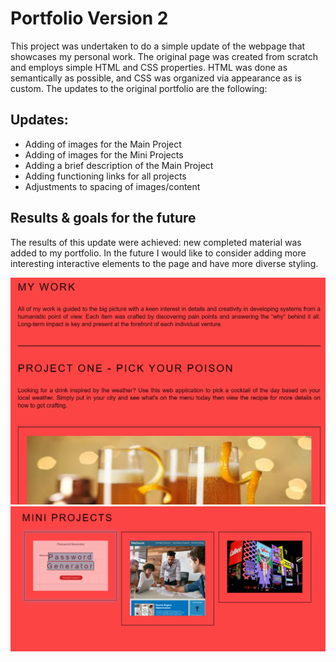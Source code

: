 # Portfolio Version 2

This project was undertaken to do a simple update of the webpage that showcases my personal work.
The original page was created from scratch and employs simple HTML and CSS properties. HTML was done as semantically as possible, and CSS was organized via appearance as is custom. The updates to the original portfolio are the following:

## Updates:
- Adding of images for the Main Project
- Adding of images for the Mini Projects
- Adding a brief description of the Main Project
- Adding functioning links for all projects
- Adjustments to spacing of images/content

 
 ## Results & goals for the future
The results of this update were achieved: new completed material was added to my portfolio. In the future I would like to consider adding more interesting interactive elements to the page and have more diverse styling.


<img src= "https://github.com/Hannybiggs/Portfolio2/blob/main/Images/screenshot1.png?raw=true">

<img src= "https://github.com/Hannybiggs/Portfolio2/blob/main/Images/screenshot2.png?raw=true">